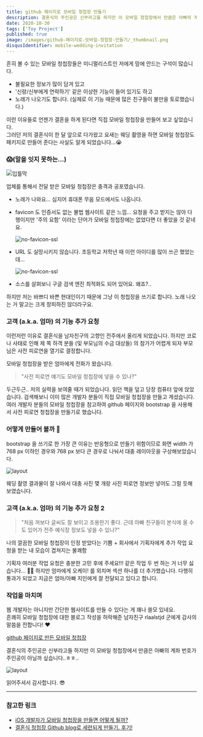 ```yaml
---
title: github 페이지로 모바일 청첩장 만들기
description: 결혼식의 주인공은 신부라고들 하지만 이 모바일 청첩장에서 만큼은 아빠의 계좌 번호가 주인공이 아닐까 싶습니다.
date: 2020-10-30
tags: ['Toy Project']
published: true
image: /images/github-페이지로-모바일-청첩장-만들기/_thumbnail.png
disqusIdentifier: mobile-wedding-invitation
---
```


흔히 볼 수 있는 모바일 청첩장들은 미니멀리스트인 저에게 맘에 안드는 구석이 많습니다.

- 불필요한 정보가 많이 담겨 있고
- '신랑/신부에게 연락하기' 같은 이상한 기능이 들어 있기도 하고
- 노래가 나오기도 합니다. (실제로 이 기능 때문에 많은 친구들이 불만을 토로했습니다.)

이런 이유들로 언젠가 결혼을 하게 된다면 직접 모바일 청첩장을 만들어 보고 싶었습니다.<br />
그러던 저의 결혼식이 한 달 앞으로 다가왔고 요새는 웨딩 촬영을 하면 모바일 청첩장도 패키지로 만들어 준다는 사실도 알게 되었습니다...😭

### 😱(말을 잇지 못하는...)

![입틀막](/images/github-페이지로-모바일-청첩장-만들기/1.png)

업체를 통해서 전달 받은 모바일 청첩장은 충격과 공포였습니다.

- 노래가 나와요... 심지어 휴대폰 무음 모드에서도 나옵니다.
- favicon 도 인증서도 없는 불법 웹사이트 같은 느낌... 요청을 주고 받지는 않아 다행이지만 '주의 요함' 이라는 단어가 모바일 청첩장에는 없었다면 더 좋았을 것 같네요.

  ![no-favicon-ssl](/images/github-페이지로-모바일-청첩장-만들기/2.png)

- URL 도 실망시키지 않습니다. 초등학교 저학년 때 이런 아이디를 많이 쓰곤 했었는데...

  ![no-favicon-ssl](/images/github-페이지로-모바일-청첩장-만들기/3.png)

- 소스를 살펴보니 구글 검색 엔진 최적화도 되어 있어요. 왜죠?..

하지만 저는 바쁘디 바쁜 현대인이기 때문에 그냥 이 청첩장을 쓰기로 합니다. 노래 나오는 거 말고는 크게 창피하진 않더라구요.

### 고객 (a.k.a. 엄마) 의 기능 추가 요청

이런저런 이유로 결혼식을 남자친구의 고향인 전주에서 올리게 되었습니다. 하지만 코로나 사태로 인해 제 쪽 하객 분들 (및 부모님의 수금 대상들) 의 참가가 어렵게 되자 부모님은 사전 피로연을 열기로 결정합니다.

모바일 청첩장을 받은 엄마에게 전화가 왔습니다.

> "사전 피로연 얘기도 모바일 청첩장에 넣을 수 있나?"

두근두근.. 저의 실력을 보여줄 때가 되었습니다. 읽던 책을 덮고 당장 컴퓨터 앞에 앉았습니다. 검색해보니 이미 많은 개발자 분들이 직접 모바일 청첩장을 만들고 계셨습니다. 여러 개발자 분들의 모바일 청첩장을 참고하여 github 페이지와 bootstrap 을 사용해서 사전 피로연 청첩장을 만들기로 했습니다.

### 어떻게 만들어 볼까 🤔

bootstrap 을 쓰기로 한 가장 큰 이유는 반응형으로 만들기 위함이므로 화면 width 가 768 px 이하인 경우와 768 px 보다 큰 경우로 나눠서 대충 레이아웃을 구상해보았습니다.

![layout](/images/github-페이지로-모바일-청첩장-만들기/4.png)

웨딩 촬영 결과물이 잘 나와서 대충 사진 몇 개랑 사진 피로연 정보만 넣어도 그럴 듯해 보였습니다.

### 고객 (a.k.a. 엄마) 의 기능 추가 요청 2

> "처음 꺼보다 글씨도 잘 보이고 조용한기 좋다. 근데 아빠 친구들이 본식에 올 수도 있어가 전주 예식장 정보도 넣을 수 있나?"

나의 깔끔한 모바일 청첩장이 인정 받았다는 기쁨 + 회사에서 기획자에게 추가 작업 요청을 받는 내 모습이 겹쳐지는 불쾌함

기획자 여러분 작업 요청은 충분한 고민 후에 주세요!!! 같은 작업 두 번 하는 거 너무 싫습니다... 🙏🏻 하지만 엄마에게 오케이! 를 외치며 섹션 하나를 더 추가했습니다. 다행히 통과가 되었고 지금은 엄마/아빠 지인에게 잘 전달되고 있다고 합니다.

### 작업을 마치며

웹 개발자는 아니지만 간단한 웹사이트를 만들 수 있다는 게 꽤나 쓸모 있네요. <br />
흔쾌히 모바일 청첩장에 대한 블로그 작성을 허락해준 남자친구 rlaalstjd 군에게 감사의 말씀을 전합니다! ❤️

[github 페이지로 만든 모바일 청첩장](https://yyna.github.io)

결혼식의 주인공은 신부라고들 하지만 이 모바일 청첩장에서 만큼은 아빠의 계좌 번호가 주인공이 아닐까 싶습니다..ㅎㅎ..

![layout](/images/github-페이지로-모바일-청첩장-만들기/5.png)

읽어주셔서 감사합니다. 😎

---

### 참고한 링크

- [iOS 개발자가 모바일 청첩장을 만들면 어떻게 될까?](https://sungdoo.dev/programming/my-wedding-invitation/)
- [결혼식 청첩장 Github blog로 세련되게 만들기. 후기!](https://blog.voidmainvoid.net/217)
